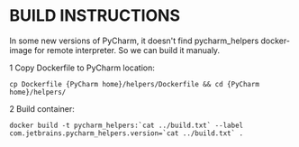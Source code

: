 BUILD INSTRUCTIONS
==================

In some new versions of PyCharm, it doesn't find pycharm_helpers docker-image for remote interpreter. So we can build it manualy.

1 Copy Dockerfile to PyCharm location:

    cp Dockerfile {PyCharm home}/helpers/Dockerfile && cd {PyCharm home}/helpers/
    
2 Build container:

    docker build -t pycharm_helpers:`cat ../build.txt` --label com.jetbrains.pycharm_helpers.version=`cat ../build.txt` .
